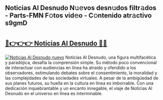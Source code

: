 ## Noticias Al Desnudo N𝚞𝚎vos desn𝚞dos filtr𝚊dos - Parts-FMN F𝚘tos vid𝚎o - C𝚘ntenido atr𝚊ctivo s9gmD

# <h2><a href="http://mb6pst.tromn.icu/?c=Noticias+Al+Desnudo">🔗👉👉👉 Noticias Al Desnudo 🔗🔗</a></h2>

[![Noticias Al Desnudo nuevo](https://i.imgur.com/pEAQMta.gif)](http://mb6pst.tromn.icu/?c=Noticias+Al+Desnudo)
Noticias Al Desnudo, una figura multifacética y paradójica, desafía la comprensión simple. Su método poco convencional de interactuar con audiencias en línea ha atraído y ofendido a los observadores, estimulando debates sobre el consentimiento, la moralidad y las complejidades de las sociedades virtuales. A pesar de la ambigüedad de sus planes futuros, su huella en la cultura en línea es imborrable. Con una dedicación inquebrantable y un encanto innegable, el viaje de Noticias Al Desnudo en el universo en línea es interminable.
